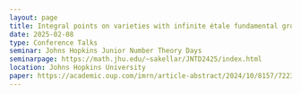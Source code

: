 ```yaml
---
layout: page
title: Integral points on varieties with infinite étale fundamental group
date: 2025-02-08
type: Conference Talks
seminar: Johns Hopkins Junior Number Theory Days
seminarpage: https://math.jhu.edu/~sakellar/JNTD2425/index.html
location: Johns Hopkins University
paper: https://academic.oup.com/imrn/article-abstract/2024/10/8157/7223456
---
```

